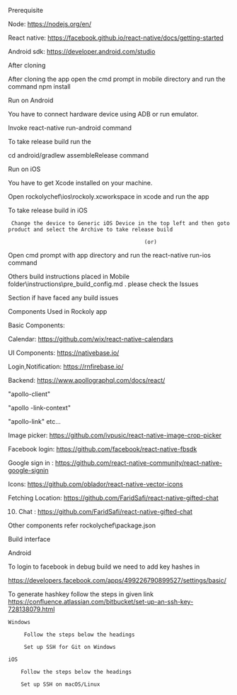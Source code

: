 Prerequisite

Node: https://nodejs.org/en/

React native: https://facebook.github.io/react-native/docs/getting-started

Android sdk: https://developer.android.com/studio


After cloning

After cloning the app open the cmd prompt in mobile directory and run the command npm install


Run on Android

You have to connect hardware device using ADB or run emulator.

Invoke react-native run-android command

To take release build  run the 

cd android/gradlew assembleRelease command


Run on iOS

You have to get Xcode installed on your machine.

Open rockolychef\ios\rockoly.xcworkspace in xcode and run the app

To take release build in iOS

     Change the device to Generic iOS Device in the top left and then goto product and select the Archive to take release build

                                               (or)

Open cmd prompt with app directory and run the react-native run-ios command

Others build instructions placed in Mobile folder\instructions\pre_build_config.md . please check the Issues

Section if have faced any build issues


Components Used in Rockoly app


Basic Components:

Calendar: https://github.com/wix/react-native-calendars

UI Components: https://nativebase.io/

Login,Notification: https://rnfirebase.io/

Backend: https://www.apollographql.com/docs/react/

"apollo-client"

"apollo -link-context"

"apollo-link" etc...

Image picker: https://github.com/ivpusic/react-native-image-crop-picker

Facebook login: https://github.com/facebook/react-native-fbsdk

Google sign in : https://github.com/react-native-community/react-native-google-signin

Icons: https://github.com/oblador/react-native-vector-icons

Fetching Location: https://github.com/FaridSafi/react-native-gifted-chat

  10. Chat : https://github.com/FaridSafi/react-native-gifted-chat


Other components refer rockolychef\package.json


Build interface

Android

To login to facebook in debug build we need to add key hashes  in

https://developers.facebook.com/apps/499226790899527/settings/basic/

To generate hashkey follow the steps in given link https://confluence.atlassian.com/bitbucket/set-up-an-ssh-key-728138079.html

    Windows

         Follow the steps below the headings

         Set up SSH for Git on Windows

    iOS

        Follow the steps below the headings

        Set up SSH on macOS/Linux

